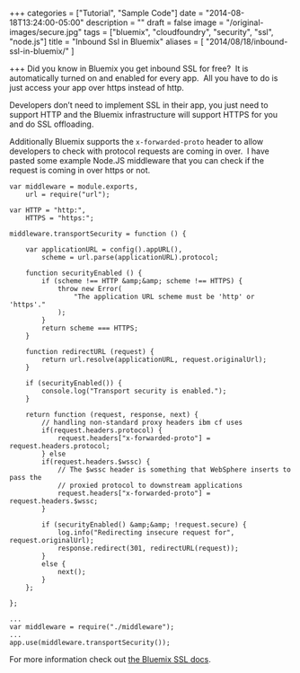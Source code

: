 +++
categories = ["Tutorial", "Sample Code"]
date = "2014-08-18T13:24:00-05:00"
description = ""
draft = false
image = "/original-images/secure.jpg"
tags = ["bluemix", "cloudfoundry", "security", "ssl", "node.js"]
title = "Inbound Ssl in Bluemix"
aliases = [
    "2014/08/18/inbound-ssl-in-bluemix/"
]

+++
Did you know in Bluemix you get inbound SSL for free?  It is automatically turned on and enabled for every app.  All you have to do is just access your app over https instead of http.

Developers don’t need to implement SSL in their app, you just need to support HTTP and the Bluemix infrastructure will support HTTPS for you and do SSL offloading.

Additionally Bluemix supports the `x-forwarded-proto` header to allow developers to check with protocol requests are coming in over.  I have pasted some example Node.JS middleware that you can check if the request is coming in over https or not.

```
var middleware = module.exports,
    url = require("url");

var HTTP = "http:",
    HTTPS = "https:";

middleware.transportSecurity = function () {

    var applicationURL = config().appURL(),
        scheme = url.parse(applicationURL).protocol;

    function securityEnabled () {
        if (scheme !== HTTP &amp;&amp; scheme !== HTTPS) {
            throw new Error(
                "The application URL scheme must be 'http' or 'https'."
            );
        }
        return scheme === HTTPS;
    }

    function redirectURL (request) {
        return url.resolve(applicationURL, request.originalUrl);
    }

    if (securityEnabled()) {
        console.log("Transport security is enabled.");
    }

    return function (request, response, next) {
        // handling non-standard proxy headers ibm cf uses
        if(request.headers.protocol) {
            request.headers["x-forwarded-proto"] = request.headers.protocol;
        } else
        if(request.headers.$wssc) {
            // The $wssc header is something that WebSphere inserts to pass the
            // proxied protocol to downstream applications
            request.headers["x-forwarded-proto"] = request.headers.$wssc;
        }

        if (securityEnabled() &amp;&amp; !request.secure) {
            log.info("Redirecting insecure request for", request.originalUrl);
            response.redirect(301, redirectURL(request));
        }
        else {
            next();
        }
    };

};
```

```
...
var middleware = require("./middleware");
...
app.use(middleware.transportSecurity());
```
For more information check out [the Bluemix SSL docs](https://www.ng.bluemix.net/docs/manageapps/secapps.html).
